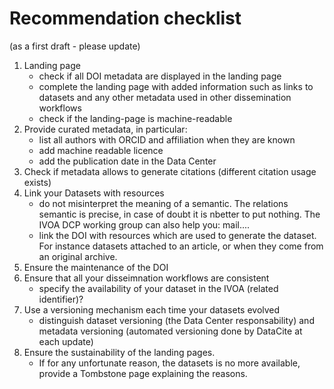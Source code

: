 # Recommendation checklist
(as a first draft - please update)

1. Landing page
    - check if all DOI metadata are displayed in the landing page
    - complete the landing page with added information such as links to datasets and any other metadata used in other dissemination workflows
    - check if the landing-page is machine-readable
2. Provide curated metadata, in particular:
    - list all authors with ORCID and affiliation when they are known
    - add machine readable licence
    - add the publication date in the Data Center 
3. Check if metadata allows to generate citations (different citation usage exists)
4. Link your Datasets with resources 
   - do not misinterpret the meaning of a semantic. The relations semantic is precise, in case of doubt it is nbetter to put nothing. The IVOA DCP working group can also help you: mail....
   - link the DOI with resources which are used to generate the dataset. For instance datasets attached to an article, or when they come from an original archive.
5. Ensure the maintenance of the DOI
6. Ensure that all your disseimnation workflows are consistent
   - specify the availability of your dataset in the IVOA (related identifier)?
7. Use a versioning mechanism each time your datasets evolved
   - distinguish dataset versioning (the Data Center responsability) and metadata versioning (automated versioning done by DataCite at each update)
8. Ensure the sustainability of the landing pages. 
    - If for any unfortunate reason, the datasets is no more available, provide a Tombstone page explaining the reasons.




